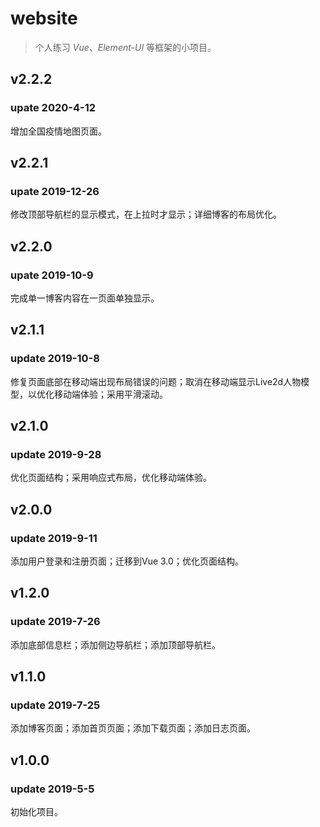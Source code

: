 # website

> 个人练习 *Vue*、*Element-UI* 等框架的小项目。

## v2.2.2

### upate 2020-4-12

增加全国疫情地图页面。

## v2.2.1

### upate 2019-12-26

修改顶部导航栏的显示模式，在上拉时才显示；详细博客的布局优化。

## v2.2.0

### upate 2019-10-9

完成单一博客内容在一页面单独显示。

## v2.1.1

### update 2019-10-8

修复页面底部在移动端出现布局错误的问题；取消在移动端显示Live2d人物模型，以优化移动端体验；采用平滑滚动。

## v2.1.0

### update 2019-9-28

优化页面结构；采用响应式布局，优化移动端体验。

## v2.0.0

### update 2019-9-11

添加用户登录和注册页面；迁移到Vue 3.0；优化页面结构。

## v1.2.0

### update 2019-7-26

添加底部信息栏；添加侧边导航栏；添加顶部导航栏。

## v1.1.0

### update 2019-7-25

添加博客页面；添加首页页面；添加下载页面；添加日志页面。

## v1.0.0

### update 2019-5-5

初始化项目。
